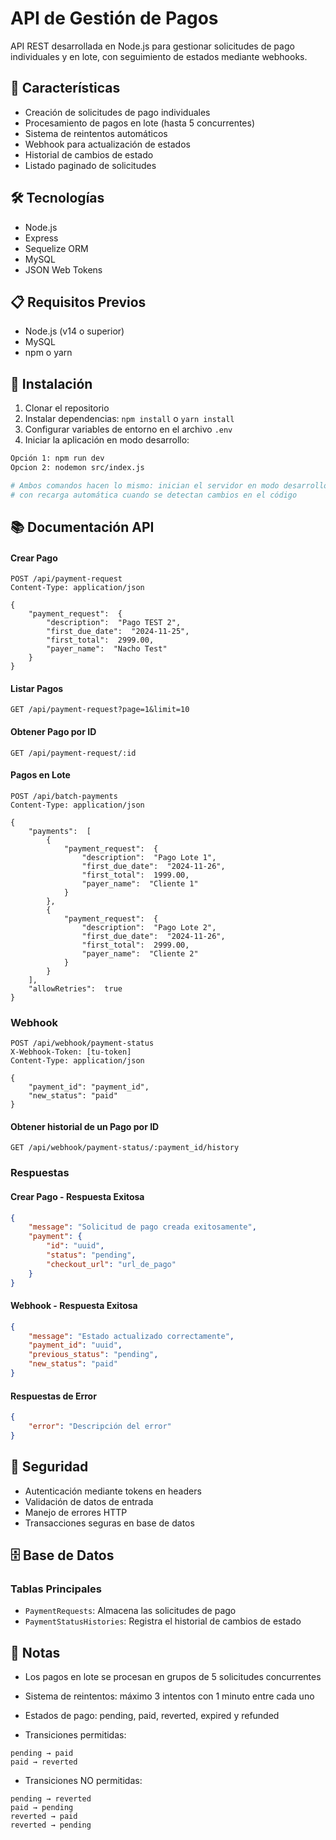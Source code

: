 
# API de Gestión de Pagos

API REST desarrollada en Node.js para gestionar solicitudes de pago individuales y en lote, con seguimiento de estados mediante webhooks.

## 🚀 Características

- Creación de solicitudes de pago individuales
- Procesamiento de pagos en lote (hasta 5 concurrentes)
- Sistema de reintentos automáticos
- Webhook para actualización de estados
- Historial de cambios de estado
- Listado paginado de solicitudes

## 🛠 Tecnologías

- Node.js
- Express
- Sequelize ORM
- MySQL
- JSON Web Tokens

## 📋 Requisitos Previos

- Node.js (v14 o superior)
- MySQL
- npm o yarn

## 🔧 Instalación

1. Clonar el repositorio
2. Instalar dependencias: `npm install` o `yarn install`
3. Configurar variables de entorno en el archivo `.env`
4. Iniciar la aplicación en modo desarrollo:

```bash
Opción 1: npm run dev
Opcion 2: nodemon src/index.js

# Ambos comandos hacen lo mismo: inician el servidor en modo desarrollo
# con recarga automática cuando se detectan cambios en el código
```

## 📚 Documentación API

#### Crear Pago
```
POST /api/payment-request
Content-Type: application/json

{
    "payment_request":  {
        "description":  "Pago TEST 2",
        "first_due_date":  "2024-11-25",
        "first_total":  2999.00,
        "payer_name":  "Nacho Test"
    }
}
```

#### Listar Pagos
```
GET /api/payment-request?page=1&limit=10
```

#### Obtener Pago por ID
```
GET /api/payment-request/:id
```

#### Pagos en Lote

```
POST /api/batch-payments
Content-Type: application/json

{
    "payments":  [
        {
            "payment_request":  {
                "description":  "Pago Lote 1",
                "first_due_date":  "2024-11-26",
                "first_total":  1999.00,
                "payer_name":  "Cliente 1"
            }
        },
        {
            "payment_request":  {
                "description":  "Pago Lote 2",
                "first_due_date":  "2024-11-26",
                "first_total":  2999.00,
                "payer_name":  "Cliente 2"
            }
        }
    ],
    "allowRetries":  true
}
```

### Webhook
```
POST /api/webhook/payment-status
X-Webhook-Token: [tu-token]
Content-Type: application/json

{
    "payment_id": "payment_id",
    "new_status": "paid"
}
```

#### Obtener historial de un Pago por ID
```
GET /api/webhook/payment-status/:payment_id/history
```

### Respuestas

#### Crear Pago - Respuesta Exitosa
```json
{
    "message": "Solicitud de pago creada exitosamente",
    "payment": {
        "id": "uuid",
        "status": "pending",
        "checkout_url": "url_de_pago"
    }
}
```

#### Webhook - Respuesta Exitosa
```json
{
    "message": "Estado actualizado correctamente",
    "payment_id": "uuid",
    "previous_status": "pending",
    "new_status": "paid"
}
```

#### Respuestas de Error
```json
{
    "error": "Descripción del error"
}
```

## 🔐 Seguridad

- Autenticación mediante tokens en headers
- Validación de datos de entrada
- Manejo de errores HTTP
- Transacciones seguras en base de datos

## 🗄️ Base de Datos

### Tablas Principales

-  `PaymentRequests`: Almacena las solicitudes de pago
-  `PaymentStatusHistories`: Registra el historial de cambios de estado

## 📝 Notas

- Los pagos en lote se procesan en grupos de 5 solicitudes concurrentes
- Sistema de reintentos: máximo 3 intentos con 1 minuto entre cada uno
- Estados de pago: pending,  paid, reverted, expired y refunded

- Transiciones permitidas:
```
pending → paid
paid → reverted
```
- Transiciones NO permitidas:
```
pending → reverted
paid → pending
reverted → paid
reverted → pending
```